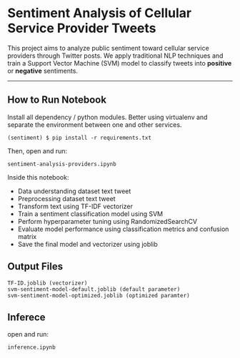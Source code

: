 # Sentiment Analysis of Cellular Service Provider Tweets

This project aims to analyze public sentiment toward cellular service providers through Twitter posts. We apply traditional NLP techniques and train a Support Vector Machine (SVM) model to classify tweets into **positive** or **negative** sentiments.

---

## How to Run Notebook
Install all dependency / python modules. Better using virtualenv and separate the environment between one and other services.

```
(sentiment) $ pip install -r requirements.txt
```

Then, open and run:

```
sentiment-analysis-providers.ipynb
```


Inside this notebook:

- Data understanding dataset text tweet
- Preprocessing dataset text tweet
- Transform text using TF-IDF vectorizer
- Train a sentiment classification model using SVM
- Perform hyperparameter tuning using RandomizedSearchCV
- Evaluate model performance using classification metrics and confusion matrix
- Save the final model and vectorizer using joblib

## Output Files

```
TF-ID.joblib (vectorizer)
svm-sentiment-model-default.joblib (default parameter)
svm-sentiment-model-optimized.joblib (optimized paramter)
```

## Inferece
open and run:
```
inference.ipynb
```


